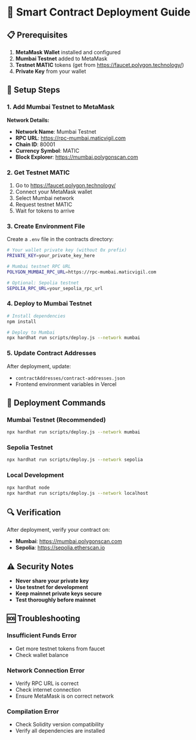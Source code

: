 # 🚀 Smart Contract Deployment Guide

## 📋 Prerequisites

1. **MetaMask Wallet** installed and configured
2. **Mumbai Testnet** added to MetaMask
3. **Testnet MATIC** tokens (get from https://faucet.polygon.technology/)
4. **Private Key** from your wallet

## 🔧 Setup Steps

### 1. Add Mumbai Testnet to MetaMask

**Network Details:**
- **Network Name**: Mumbai Testnet
- **RPC URL**: https://rpc-mumbai.maticvigil.com
- **Chain ID**: 80001
- **Currency Symbol**: MATIC
- **Block Explorer**: https://mumbai.polygonscan.com

### 2. Get Testnet MATIC

1. Go to https://faucet.polygon.technology/
2. Connect your MetaMask wallet
3. Select Mumbai network
4. Request testnet MATIC
5. Wait for tokens to arrive

### 3. Create Environment File

Create a `.env` file in the contracts directory:

```bash
# Your wallet private key (without 0x prefix)
PRIVATE_KEY=your_private_key_here

# Mumbai testnet RPC URL
POLYGON_MUMBAI_RPC_URL=https://rpc-mumbai.maticvigil.com

# Optional: Sepolia testnet
SEPOLIA_RPC_URL=your_sepolia_rpc_url
```

### 4. Deploy to Mumbai Testnet

```bash
# Install dependencies
npm install

# Deploy to Mumbai
npx hardhat run scripts/deploy.js --network mumbai
```

### 5. Update Contract Addresses

After deployment, update:
- `contractAddresses/contract-addresses.json`
- Frontend environment variables in Vercel

## 🎯 Deployment Commands

### **Mumbai Testnet (Recommended)**
```bash
npx hardhat run scripts/deploy.js --network mumbai
```

### **Sepolia Testnet**
```bash
npx hardhat run scripts/deploy.js --network sepolia
```

### **Local Development**
```bash
npx hardhat node
npx hardhat run scripts/deploy.js --network localhost
```

## 🔍 Verification

After deployment, verify your contract on:
- **Mumbai**: https://mumbai.polygonscan.com
- **Sepolia**: https://sepolia.etherscan.io

## ⚠️ Security Notes

- **Never share your private key**
- **Use testnet for development**
- **Keep mainnet private keys secure**
- **Test thoroughly before mainnet**

## 🆘 Troubleshooting

### **Insufficient Funds Error**
- Get more testnet tokens from faucet
- Check wallet balance

### **Network Connection Error**
- Verify RPC URL is correct
- Check internet connection
- Ensure MetaMask is on correct network

### **Compilation Error**
- Check Solidity version compatibility
- Verify all dependencies are installed
